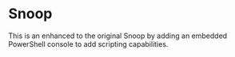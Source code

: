 <h1>Snoop</h1>

<p>This is an enhanced to the original Snoop by adding an embedded PowerShell console to add scripting capabilities.</p>
